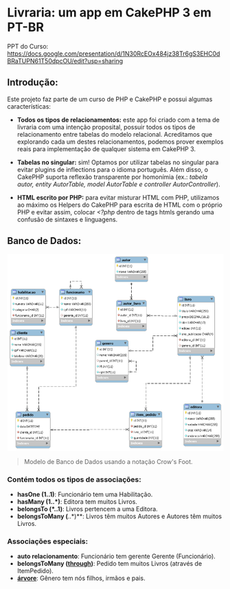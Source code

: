 # Livraria: um app em CakePHP 3 em PT-BR

PPT do Curso: https://docs.google.com/presentation/d/1N30RcEOx484jz38Tr6gS3EHC0dBRaTUPN61T50dpcOU/edit?usp=sharing

## Introdução:

Este projeto faz parte de um curso de PHP e CakePHP e possui algumas características:

 - **Todos os tipos de relacionamentos:** este app foi criado com a tema de livraria com uma intenção proposital, possuir todos os tipos de relacionamento entre tabelas do modelo relacional. Acreditamos que explorando cada um destes relacionamentos, podemos prover exemplos reais para implementação de qualquer sistema em CakePHP 3.

 - **Tabelas no singular:** sim! Optamos por utilizar tabelas no singular
   para evitar plugins de inflections para o idioma português.
   Além disso, o CakePHP suporta reflexão transparente por homonímia
   (ex.: *tabela autor, entity AutorTable, model AutorTable e controller
   AutorController*).
   
 - **HTML escrito por PHP:** para evitar misturar HTML com PHP, utilizamos ao máximo os Helpers do CakePHP para escrita de HTML com o próprio PHP e evitar assim, colocar *<?php* dentro de tags htmls gerando uma confusão de sintaxes e linguagens.
   

## Banco de Dados:

![](https://github.com/celsowm/livraria-cakephp-pt-br/blob/master/model/livraria_model.png)

> Modelo de Banco de Dados usando a notação Crow's Foot.

### Contém todos os tipos de associações: 

- **hasOne (1..1)**: Funcionário tem uma Habilitação.
- **hasMany (1..*)**: Editora tem muitos Livros.
- **belongsTo (*..1)**: Livros pertencem a uma Editora.
- **belongsToMany (**..*)**: Livros têm muitos Autores e Autores têm muitos Livros.


### Associações especiais:

- **auto relacionamento**: Funcionário tem gerente Gerente (Funcionário).
- **belongsToMany ([through](https://book.cakephp.org/3.0/en/orm/associations.html#using-the-through-option))**: Pedido tem muitos Livros (através de ItemPedido).
- **[árvore](https://book.cakephp.org/3.0/en/orm/behaviors/tree.html)**: Gênero tem nós filhos, irmãos e pais.


